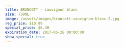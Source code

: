 ```yaml
---
title: BRANCOTT - sauvignon blanc
size: 750mL
image: /assets/images/brancott-sauvignon-blanc-2.jpg
reg_price: $10.99
special_price: $8.49
expiration_date: 2017-06-28 00:00:00
show_special: true
---
```



